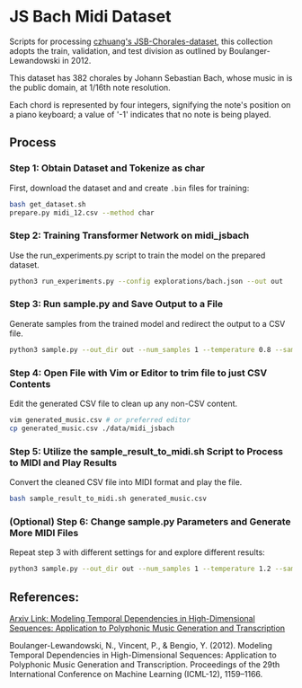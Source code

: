 # JS Bach Midi Dataset

Scripts for processing [czhuang's JSB-Chorales-dataset](https://github.com/czhuang/JSB-Chorales-dataset/tree/master),
this collection adopts the train, validation, and test division as outlined by
Boulanger-Lewandowski in 2012.

This dataset has 382 chorales by Johann Sebastian Bach, whose music in is the
public domain, at 1/16th note resolution.

Each chord is represented by four integers, signifying the note's position on a
piano keyboard; a value of '-1' indicates that no note is being played.


## Process

### Step 1: Obtain Dataset and Tokenize as char

First, download the dataset and and create `.bin` files for training:

```sh
bash get_dataset.sh
prepare.py midi_12.csv --method char
```

### Step 2: Training Transformer Network on midi_jsbach

Use the run_experiments.py script to train the model on the prepared dataset.

```sh
python3 run_experiments.py --config explorations/bach.json --out out
```

### Step 3: Run sample.py and Save Output to a File

Generate samples from the trained model and redirect the output to a CSV file.

```sh
python3 sample.py --out_dir out --num_samples 1 --temperature 0.8 --sample_file ./data/midi_jsbach/generated_music.csv
```

### Step 4: Open File with Vim or Editor to trim file to just CSV Contents

Edit the generated CSV file to clean up any non-CSV content.

```sh
vim generated_music.csv # or preferred editor
cp generated_music.csv ./data/midi_jsbach
```

### Step 5: Utilize the sample_result_to_midi.sh Script to Process to MIDI and Play Results

Convert the cleaned CSV file into MIDI format and play the file.

```sh
bash sample_result_to_midi.sh generated_music.csv
```

### (Optional) Step 6: Change sample.py Parameters and Generate More MIDI Files

Repeat step 3 with different settings for and explore different results:

```sh
python3 sample.py --out_dir out --num_samples 1 --temperature 1.2 --sample_file ./data/midi_jsbach/generated_music.csv
```

## References:

[Arxiv Link: Modeling Temporal Dependencies in High-Dimensional Sequences: Application to Polyphonic Music Generation and Transcription](https://arxiv.org/abs/1206.6392)

Boulanger-Lewandowski, N., Vincent, P., & Bengio, Y. (2012). Modeling Temporal
Dependencies in High-Dimensional Sequences: Application to Polyphonic Music
Generation and Transcription. Proceedings of the 29th International Conference
on Machine Learning (ICML-12), 1159–1166.

